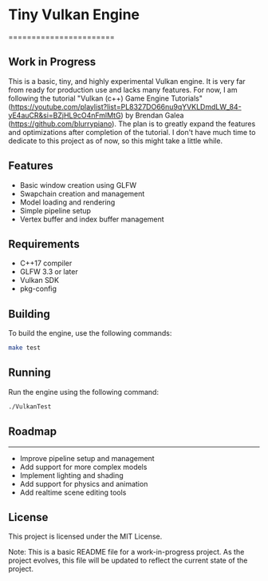 # Tiny Vulkan Engine
=======================

**Work in Progress**
--------------------

This is a basic, tiny, and highly experimental Vulkan engine. It is very far from ready for production use and lacks many features.
For now, I am following the tutorial "Vulkan (c++) Game Engine Tutorials" (https://youtube.com/playlist?list=PL8327DO66nu9qYVKLDmdLW_84-yE4auCR&si=BZjHL9cO4nFmlMtG) by Brendan Galea (https://github.com/blurrypiano). The plan is to greatly expand the features and optimizations after completion of the tutorial.
I don't have much time to dedicate to this project as of now, so this might take a little while.

**Features**
------------

* Basic window creation using GLFW
* Swapchain creation and management
* Model loading and rendering
* Simple pipeline setup
* Vertex buffer and index buffer management

**Requirements**
---------------

* C++17 compiler
* GLFW 3.3 or later
* Vulkan SDK
* pkg-config

**Building**
------------

To build the engine, use the following commands:

```bash
make test
```

**Running**
------------

Run the engine using the following command:

```bash
./VulkanTest
```

## Roadmap
------------

* Improve pipeline setup and management
* Add support for more complex models
* Implement lighting and shading
* Add support for physics and animation
* Add realtime scene editing tools

**License**
------------

This project is licensed under the MIT License.

Note: This is a basic README file for a work-in-progress project. As the project evolves, this file will be updated to reflect the current state of the project.
